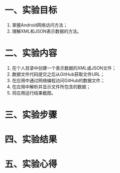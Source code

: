# 一、实验目标
1. 掌握Android网络访问方法；
2. 理解XML和JSON表示数据的方法。

# 二、实验内容
1. 在个人目录中创建一个表示数据的XML或JSON文件；
2. 数据文件代码提交之后从GitHub获取文件URL；
3. 在应用中通过网络编程访问GitHub的数据文件；
4. 在应用中解析并显示文件所包含的数据；
5. 将应用运行结果截图。
# 三、实验步骤

# 四、实验结果

# 五、实验心得
